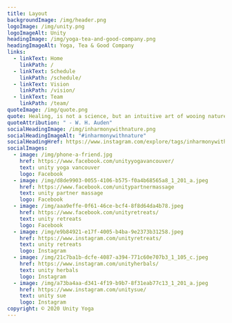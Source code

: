 ```yaml
---
title: Layout
backgroundImage: /img/header.png
logoImage: /img/unity.png
logoImageAlt: Unity
headingImage: /img/yoga-tea-and-good-company.png
headingImageAlt: Yoga, Tea & Good Company
links:
  - linkText: Home
    linkPath: /
  - linkText: Schedule
    linkPath: /schedule/
  - linkText: Vision
    linkPath: /vision/
  - linkText: Team
    linkPath: /team/
quoteImage: /img/quote.png
quote: Healing, is not a science, but an intuitive art of wooing nature”
quoteAttribution: " - W. H. Auden"
socialHeadingImage: /img/inharmonywithnature.png
socialHeadingImageAlt: "#inharmonywithnature"
socialHeadingHref: https://www.instagram.com/explore/tags/inharmonywithnature/
socialImages:
  - image: /img/phone-a-friend.jpg
    href: https://www.facebook.com/unityyogavancouver/
    text: unity yoga vancouver
    logo: Facebook
  - image: /img/d8de9903-0055-4106-b575-f0a4b68565a8_1_201_a.jpeg
    href: https://www.facebook.com/unitypartnermassage
    text: unity partner massage
    logo: Facebook
  - image: /img/aaa9effe-0f61-46ce-bcf4-8f8d64da4b78.jpeg
    href: https://www.facebook.com/unityretreats/
    text: unity retreats
    logo: Facebook
  - image: /img/e9b84921-e17f-4005-b4ba-9e2373b31258.jpeg
    href: https://www.instagram.com/unityretreats/
    text: unity retreats
    logo: Instagram
  - image: /img/21c7ba1b-dcfe-4087-a394-771c60e707b3_1_105_c.jpeg
    href: https://www.instagram.com/unityherbals/
    text: unity herbals
    logo: Instagram
  - image: /img/a73ba4aa-d341-4f19-b9b7-8f31eab77c13_1_201_a.jpeg
    href: https://www.instagram.com/unitysue/
    text: unity sue
    logo: Instagram
copyright: © 2020 Unity Yoga
---
```

